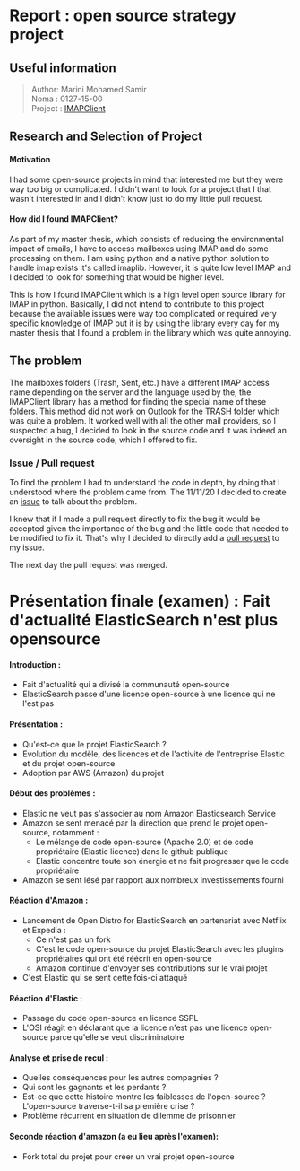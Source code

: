 # Report : open source strategy project 

## Useful information

 >Author: Marini Mohamed Samir<br>
 >Noma : 0127-15-00<br>
 >Project : [IMAPClient](https://github.com/mjs/imapclient/) 

## Research and Selection of Project

#### Motivation

I had some open-source projects in mind that interested me but they were way too big or complicated. I didn't want to look for a project that I that wasn't interested in and I didn't know just to do my little pull request. 

#### How did I found IMAPClient?

As part of my master thesis, which consists of reducing the environmental impact of emails, I have to access mailboxes using IMAP and do some processing on them. I am using python and a native python solution to handle imap exists it's called imaplib. However, it is quite low level IMAP and I decided to look for something that would be higher level.

This is how I found IMAPClient which is a high level open source library for IMAP in python. Basically, I did not intend to contribute to this project because the available issues were way too complicated or required very specific knowledge of IMAP but it is by using the library every day for my master thesis that I found a problem in the library which was quite annoying.

## The problem

The  mailboxes folders (Trash, Sent, etc.) have a different IMAP access name depending on the server and the language used by the, the IMAPClient library has a method for finding the special name of these folders. This method did not work on Outlook for the TRASH folder which was quite a problem. It worked well with all the other mail providers, so I suspected a bug, I decided to look in the source code and it was indeed an oversight in the source code, which I offered to fix.

### Issue / Pull request

To find the problem I had to understand the code in depth, by doing that I understood where the problem came from. The 11/11/20 I decided to create an [issue](https://github.com/mjs/imapclient/issues/419#issue-741087303)  to talk about the problem.

I knew that if I made a pull request directly to fix the bug it would be accepted given the importance of the bug and the little code that needed to be modified to fix it. That's why I decided to directly add a [pull request](https://github.com/mjs/imapclient/pull/420) to my issue.

The next day the pull request was merged.


# Présentation finale (examen) : Fait d'actualité ElasticSearch n'est plus opensource

#### Introduction :
- Fait d'actualité qui a divisé la communauté open-source
- ElasticSearch passe d'une licence open-source à une licence qui ne l'est pas
#### Présentation :
- Qu'est-ce que le projet ElasticSearch ?
- Evolution du modèle, des licences et de l'activité de l'entreprise Elastic et du projet open-source
- Adoption par AWS (Amazon) du projet
#### Début des problèmes :
- Elastic ne veut pas s'associer au nom Amazon Elasticsearch Service
- Amazon se sent menacé par la direction que prend le projet open-source, notamment : 
  - Le mélange de code open-source (Apache 2.0) et de code propriétaire (Elastic licence) dans le github publique
  - Elastic concentre toute son énergie et ne fait progresser que le code propriétaire
- Amazon se sent lésé par rapport aux nombreux investissements fourni
#### Réaction d'Amazon :
- Lancement de Open Distro for ElasticSearch en partenariat avec Netflix et Expedia :
  - Ce n'est pas un fork
  - C'est le code open-source du projet ElasticSearch avec les plugins propriétaires qui ont été réécrit en open-source
  - Amazon continue d'envoyer ses contributions sur le vrai projet
- C'est Elastic qui se sent cette fois-ci attaqué
#### Réaction d'Elastic : 
- Passage du code open-source en licence SSPL
- L'OSI réagit en déclarant que la licence n'est pas une licence open-source parce qu'elle se veut discriminatoire
#### Analyse et prise de recul  :
- Quelles conséquences pour les autres compagnies ? 
- Qui sont les gagnants et les perdants ? 
- Est-ce que cette histoire montre les faiblesses de l'open-source ? L'open-source traverse-t-il sa première crise ?
- Problème récurrent en situation de dilemme de prisonnier 
#### Seconde réaction d'amazon (a eu lieu après l'examen):
- Fork total du projet pour créer un vrai projet open-source